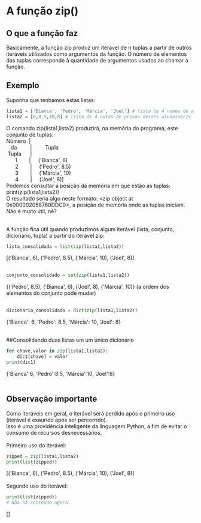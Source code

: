 # A função zip()
## O que a função faz
Basicamente, a função zip produz um iterável de n tuplas a partir de outros iteráveis utilizados como argumentos da função.
O número de elementos das tuplas corresponde à quantidade de argumentos usados ao chamar a função.

## Exemplo
Suponha que tenhamos estas listas:<br/>
```python
lista1 = ['Bianca', 'Pedro', 'Márcia', 'Joel'] # lista de 4 nomes de alunos
lista2 = [6,8.5,10,8] # lista de 4 notas de provas desses alunos<br/>
```

O comando zip(lista1,lista2) produzirá, na memória do programa, este conjunto de tuplas:<br/>
Número&nbsp;&nbsp;|<br/>
&nbsp;&nbsp;&nbsp;da&nbsp;&nbsp;&nbsp;&nbsp;&nbsp;&nbsp;&nbsp;&nbsp;&nbsp;| &nbsp;&nbsp;&nbsp;&nbsp;&nbsp;&nbsp;&nbsp;&nbsp;Tupla<br/>
&nbsp;Tupla&nbsp;&nbsp;&nbsp;&nbsp;&nbsp;&nbsp;|<br/>
&nbsp;&nbsp;&nbsp;&nbsp;&nbsp;&nbsp;1 &nbsp;&nbsp;&nbsp;&nbsp;&nbsp;&nbsp;&nbsp;|&nbsp;&nbsp;&nbsp;&nbsp;&nbsp;('Bianca', 6)<br/>
&nbsp;&nbsp;&nbsp;&nbsp;&nbsp;&nbsp;2 &nbsp;&nbsp;&nbsp;&nbsp;&nbsp;&nbsp;&nbsp;|&nbsp;&nbsp;&nbsp;&nbsp;&nbsp;('Pedro', 8.5)<br/>
&nbsp;&nbsp;&nbsp;&nbsp;&nbsp;&nbsp;3 &nbsp;&nbsp;&nbsp;&nbsp;&nbsp;&nbsp;&nbsp;|&nbsp;&nbsp;&nbsp;&nbsp;&nbsp;('Márcia', 10)<br/>
&nbsp;&nbsp;&nbsp;&nbsp;&nbsp;&nbsp;4 &nbsp;&nbsp;&nbsp;&nbsp;&nbsp;&nbsp;&nbsp;|&nbsp;&nbsp;&nbsp;&nbsp;&nbsp;('Joel', 8)]<br/>
Podemos consultar a posição da memória em que estão as tuplas:<br/>
print(zip(lista1,lista2))<br/>
O resultado seria algo neste formato: <zip object at 0x000002058760DDC0>, a posição de memória onde as tuplas iniciam. Não é muito útil, né?<br/><br/>

A função fica útil quando produzimos algum iterável (lista, conjunto, dicionário, tupla) a partir do iterável zip:<br/>
```python
lista_consolidada = list(zip(lista1,lista2))
```
[('Bianca', 6), ('Pedro', 8.5), ('Márcia', 10), ('Joel', 8)]<br/><br/>

```python
conjunto_consolidado = set(zip(lista1,lista2))
```
{('Pedro', 8.5), ('Bianca', 6), ('Joel', 8), ('Márcia', 10)} (a ordem dos elementos do conjunto pode mudar)<br/><br/>

```python
dicionario_consolidado = dict(zip(lista1,lista2))
```
{'Bianca': 6, 'Pedro': 8.5, 'Márcia': 10, 'Joel': 8}<br/><br/>

##Consolidando duas listas em um único dicionário<br/>
```python
for chave,valor in zip(lista1,lista2):
    dic1[chave] = valor
print(dic1)
```
{'Bianca':6, 'Pedro':8.5, 'Márcia':10, 'Joel':8}<br/><br/>

## Observação importante<br/>
Como iteráveis em geral, o iterável será perdido após o primeiro uso (iterável é exaurido após ser percorrido).<br/>
Isso é uma providência inteligente da linguagem Python, a fim de evitar o consumo de recursos desnecessários.<br/><br/>
Primeiro uso do iterável:<br/>
```python
zipped = zip(lista1,lista2)
print(list(zipped))
```
[('Bianca', 6), ('Pedro', 8.5), ('Márcia', 10), ('Joel', 8)]<br/><br/>
Segundo uso do iterável:<br/>
```python
print(list(zipped))
# Não há conteúdo agora.
```
[]
